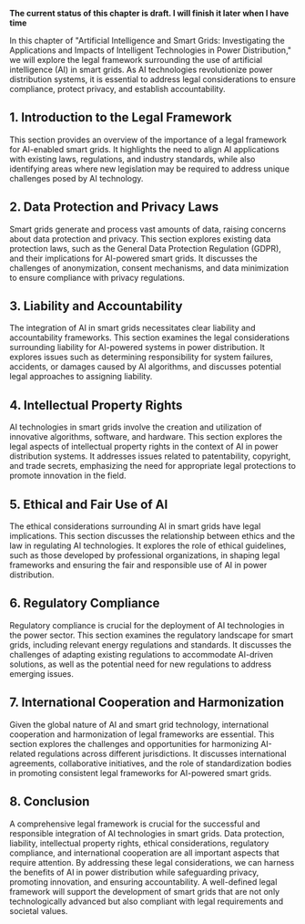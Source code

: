 **The current status of this chapter is draft. I will finish it later when I have time**

In this chapter of "Artificial Intelligence and Smart Grids: Investigating the Applications and Impacts of Intelligent Technologies in Power Distribution," we will explore the legal framework surrounding the use of artificial intelligence (AI) in smart grids. As AI technologies revolutionize power distribution systems, it is essential to address legal considerations to ensure compliance, protect privacy, and establish accountability.

**1. Introduction to the Legal Framework**
------------------------------------------

This section provides an overview of the importance of a legal framework for AI-enabled smart grids. It highlights the need to align AI applications with existing laws, regulations, and industry standards, while also identifying areas where new legislation may be required to address unique challenges posed by AI technology.

**2. Data Protection and Privacy Laws**
---------------------------------------

Smart grids generate and process vast amounts of data, raising concerns about data protection and privacy. This section explores existing data protection laws, such as the General Data Protection Regulation (GDPR), and their implications for AI-powered smart grids. It discusses the challenges of anonymization, consent mechanisms, and data minimization to ensure compliance with privacy regulations.

**3. Liability and Accountability**
-----------------------------------

The integration of AI in smart grids necessitates clear liability and accountability frameworks. This section examines the legal considerations surrounding liability for AI-powered systems in power distribution. It explores issues such as determining responsibility for system failures, accidents, or damages caused by AI algorithms, and discusses potential legal approaches to assigning liability.

**4. Intellectual Property Rights**
-----------------------------------

AI technologies in smart grids involve the creation and utilization of innovative algorithms, software, and hardware. This section explores the legal aspects of intellectual property rights in the context of AI in power distribution systems. It addresses issues related to patentability, copyright, and trade secrets, emphasizing the need for appropriate legal protections to promote innovation in the field.

**5. Ethical and Fair Use of AI**
---------------------------------

The ethical considerations surrounding AI in smart grids have legal implications. This section discusses the relationship between ethics and the law in regulating AI technologies. It explores the role of ethical guidelines, such as those developed by professional organizations, in shaping legal frameworks and ensuring the fair and responsible use of AI in power distribution.

**6. Regulatory Compliance**
----------------------------

Regulatory compliance is crucial for the deployment of AI technologies in the power sector. This section examines the regulatory landscape for smart grids, including relevant energy regulations and standards. It discusses the challenges of adapting existing regulations to accommodate AI-driven solutions, as well as the potential need for new regulations to address emerging issues.

**7. International Cooperation and Harmonization**
--------------------------------------------------

Given the global nature of AI and smart grid technology, international cooperation and harmonization of legal frameworks are essential. This section explores the challenges and opportunities for harmonizing AI-related regulations across different jurisdictions. It discusses international agreements, collaborative initiatives, and the role of standardization bodies in promoting consistent legal frameworks for AI-powered smart grids.

**8. Conclusion**
-----------------

A comprehensive legal framework is crucial for the successful and responsible integration of AI technologies in smart grids. Data protection, liability, intellectual property rights, ethical considerations, regulatory compliance, and international cooperation are all important aspects that require attention. By addressing these legal considerations, we can harness the benefits of AI in power distribution while safeguarding privacy, promoting innovation, and ensuring accountability. A well-defined legal framework will support the development of smart grids that are not only technologically advanced but also compliant with legal requirements and societal values.
